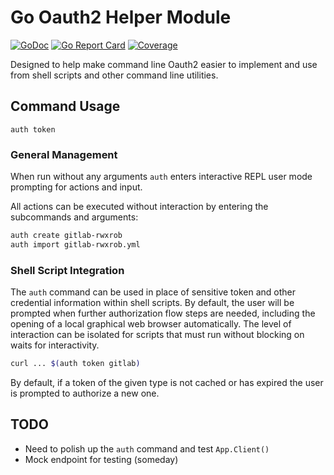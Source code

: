 # Go Oauth2 Helper Module

[![GoDoc](https://godoc.org/gitlab.com/rwxrob/auth-go?status.svg)](https://godoc.org/gitlab.com/rwxrob/auth-go)
[![Go Report Card](https://goreportcard.com/badge/gitlab.com/rwxrob/auth-go)](https://goreportcard.com/report/gitlab.com/rwxrob/auth-go)
[![Coverage](https://gocover.io/_badge/gitlab.com/rwxrob/auth-go)](https://gocover.io/gitlab.com/rwxrob/auth-go)

Designed to help make command line Oauth2 easier to implement and use
from shell scripts and other command line utilities.

## Command Usage

```
auth token
```

### General Management

When run without any arguments `auth` enters interactive REPL user mode
prompting for actions and input.

All actions can be executed without interaction by entering the
subcommands and arguments:

```sh
auth create gitlab-rwxrob
auth import gitlab-rwxrob.yml
```

### Shell Script Integration

The `auth` command can be used in place of sensitive token and other
credential information within shell scripts. By default, the user will
be prompted when further authorization flow steps are needed, including
the opening of a local graphical web browser automatically. The level of
interaction can be isolated for scripts that must run without blocking
on waits for interactivity.

```sh
curl ... $(auth token gitlab)
```

By default, if a token of the given type is not cached or has expired
the user is prompted to authorize a new one.

## TODO

* Need to polish up the `auth` command and test `App.Client()`
* Mock endpoint for testing (someday)
